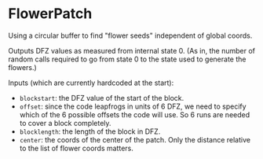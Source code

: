 # FlowerPatch

Using a circular buffer to find "flower seeds" independent of global coords.

Outputs DFZ values as measured from internal state 0. (As in, the number of random calls required to go from state 0 to the state used to generate the flowers.)

Inputs (which are currently hardcoded at the start):

- `blockstart`: the DFZ value of the start of the block.
- `offset`: since the code leapfrogs in units of 6 DFZ, we need to specify which of the 6 possible offsets the code will use.  So 6 runs are needed to cover a block completely.
- `blocklength`: the length of the block in DFZ.
- `center`: the coords of the center of the patch.  Only the distance relative to the list of flower coords matters.
